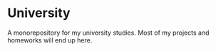 # University
A monorepository for my university studies. Most of my projects and homeworks will end up here.
